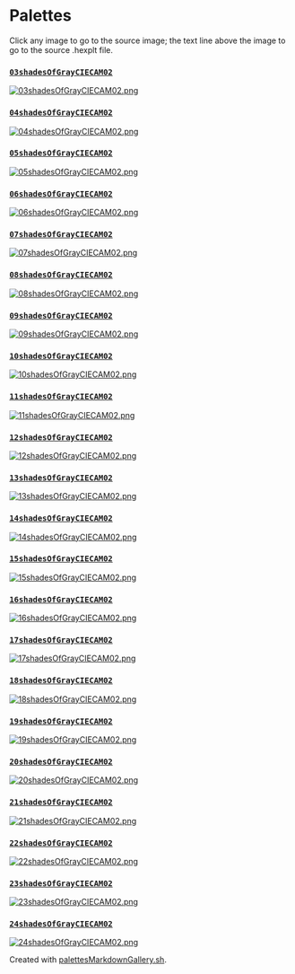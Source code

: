 # Palettes

Click any image to go to the source image; the text line above the image to go to the source .hexplt file.

### [`03shadesOfGrayCIECAM02`](03shadesOfGrayCIECAM02.hexplt)

[ ![03shadesOfGrayCIECAM02.png](03shadesOfGrayCIECAM02.png) ](03shadesOfGrayCIECAM02.png)

### [`04shadesOfGrayCIECAM02`](04shadesOfGrayCIECAM02.hexplt)

[ ![04shadesOfGrayCIECAM02.png](04shadesOfGrayCIECAM02.png) ](04shadesOfGrayCIECAM02.png)

### [`05shadesOfGrayCIECAM02`](05shadesOfGrayCIECAM02.hexplt)

[ ![05shadesOfGrayCIECAM02.png](05shadesOfGrayCIECAM02.png) ](05shadesOfGrayCIECAM02.png)

### [`06shadesOfGrayCIECAM02`](06shadesOfGrayCIECAM02.hexplt)

[ ![06shadesOfGrayCIECAM02.png](06shadesOfGrayCIECAM02.png) ](06shadesOfGrayCIECAM02.png)

### [`07shadesOfGrayCIECAM02`](07shadesOfGrayCIECAM02.hexplt)

[ ![07shadesOfGrayCIECAM02.png](07shadesOfGrayCIECAM02.png) ](07shadesOfGrayCIECAM02.png)

### [`08shadesOfGrayCIECAM02`](08shadesOfGrayCIECAM02.hexplt)

[ ![08shadesOfGrayCIECAM02.png](08shadesOfGrayCIECAM02.png) ](08shadesOfGrayCIECAM02.png)

### [`09shadesOfGrayCIECAM02`](09shadesOfGrayCIECAM02.hexplt)

[ ![09shadesOfGrayCIECAM02.png](09shadesOfGrayCIECAM02.png) ](09shadesOfGrayCIECAM02.png)

### [`10shadesOfGrayCIECAM02`](10shadesOfGrayCIECAM02.hexplt)

[ ![10shadesOfGrayCIECAM02.png](10shadesOfGrayCIECAM02.png) ](10shadesOfGrayCIECAM02.png)

### [`11shadesOfGrayCIECAM02`](11shadesOfGrayCIECAM02.hexplt)

[ ![11shadesOfGrayCIECAM02.png](11shadesOfGrayCIECAM02.png) ](11shadesOfGrayCIECAM02.png)

### [`12shadesOfGrayCIECAM02`](12shadesOfGrayCIECAM02.hexplt)

[ ![12shadesOfGrayCIECAM02.png](12shadesOfGrayCIECAM02.png) ](12shadesOfGrayCIECAM02.png)

### [`13shadesOfGrayCIECAM02`](13shadesOfGrayCIECAM02.hexplt)

[ ![13shadesOfGrayCIECAM02.png](13shadesOfGrayCIECAM02.png) ](13shadesOfGrayCIECAM02.png)

### [`14shadesOfGrayCIECAM02`](14shadesOfGrayCIECAM02.hexplt)

[ ![14shadesOfGrayCIECAM02.png](14shadesOfGrayCIECAM02.png) ](14shadesOfGrayCIECAM02.png)

### [`15shadesOfGrayCIECAM02`](15shadesOfGrayCIECAM02.hexplt)

[ ![15shadesOfGrayCIECAM02.png](15shadesOfGrayCIECAM02.png) ](15shadesOfGrayCIECAM02.png)

### [`16shadesOfGrayCIECAM02`](16shadesOfGrayCIECAM02.hexplt)

[ ![16shadesOfGrayCIECAM02.png](16shadesOfGrayCIECAM02.png) ](16shadesOfGrayCIECAM02.png)

### [`17shadesOfGrayCIECAM02`](17shadesOfGrayCIECAM02.hexplt)

[ ![17shadesOfGrayCIECAM02.png](17shadesOfGrayCIECAM02.png) ](17shadesOfGrayCIECAM02.png)

### [`18shadesOfGrayCIECAM02`](18shadesOfGrayCIECAM02.hexplt)

[ ![18shadesOfGrayCIECAM02.png](18shadesOfGrayCIECAM02.png) ](18shadesOfGrayCIECAM02.png)

### [`19shadesOfGrayCIECAM02`](19shadesOfGrayCIECAM02.hexplt)

[ ![19shadesOfGrayCIECAM02.png](19shadesOfGrayCIECAM02.png) ](19shadesOfGrayCIECAM02.png)

### [`20shadesOfGrayCIECAM02`](20shadesOfGrayCIECAM02.hexplt)

[ ![20shadesOfGrayCIECAM02.png](20shadesOfGrayCIECAM02.png) ](20shadesOfGrayCIECAM02.png)

### [`21shadesOfGrayCIECAM02`](21shadesOfGrayCIECAM02.hexplt)

[ ![21shadesOfGrayCIECAM02.png](21shadesOfGrayCIECAM02.png) ](21shadesOfGrayCIECAM02.png)

### [`22shadesOfGrayCIECAM02`](22shadesOfGrayCIECAM02.hexplt)

[ ![22shadesOfGrayCIECAM02.png](22shadesOfGrayCIECAM02.png) ](22shadesOfGrayCIECAM02.png)

### [`23shadesOfGrayCIECAM02`](23shadesOfGrayCIECAM02.hexplt)

[ ![23shadesOfGrayCIECAM02.png](23shadesOfGrayCIECAM02.png) ](23shadesOfGrayCIECAM02.png)

### [`24shadesOfGrayCIECAM02`](24shadesOfGrayCIECAM02.hexplt)

[ ![24shadesOfGrayCIECAM02.png](24shadesOfGrayCIECAM02.png) ](24shadesOfGrayCIECAM02.png)

Created with [palettesMarkdownGallery.sh](https://github.com/earthbound19/_ebDev/blob/master/scripts/palettesMarkdownGallery.sh).